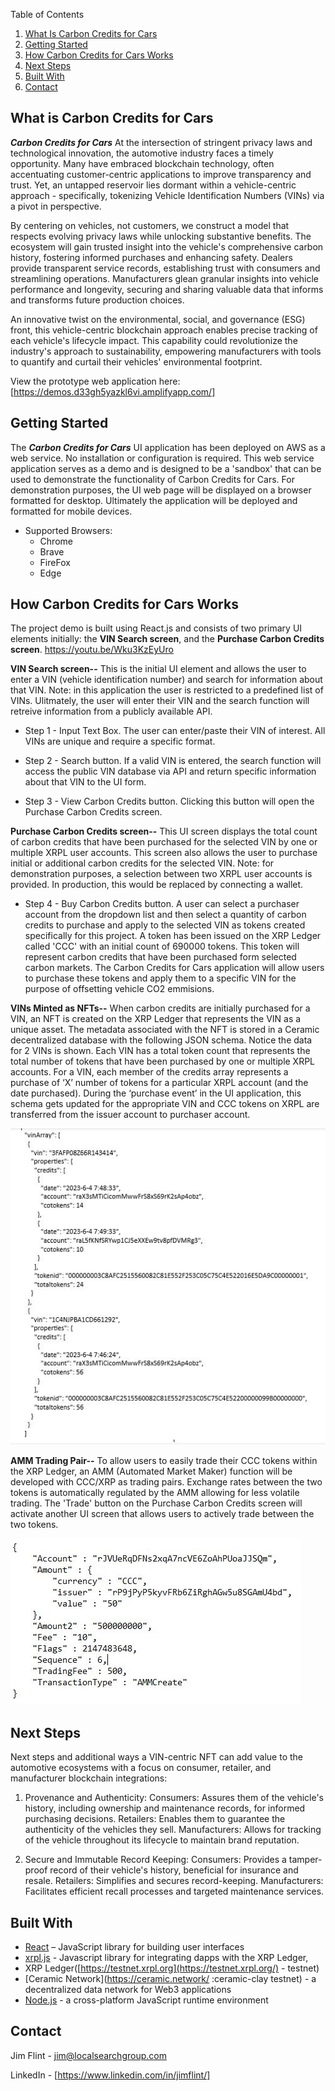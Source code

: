 Table of Contents
1.  [What Is Carbon Credits for Cars](#what-is-carbon-credits-for-cars)
2.  [Getting Started](#getting-started)
3.  [How Carbon Credits for Cars Works](#how-carbon-credits-for-cars-works)
4.  [Next Steps](#next-steps)
5.  [Built With](#built-with)
6.  [Contact](#contact)

What is Carbon Credits for Cars
-----------------
_**Carbon Credits for Cars**_ At the intersection of stringent privacy laws and technological innovation, the automotive industry faces a timely opportunity. Many have embraced blockchain technology, often accentuating customer-centric applications to improve transparency and trust. Yet, an untapped reservoir lies dormant within a vehicle-centric approach - specifically, tokenizing Vehicle Identification Numbers (VINs) via a pivot in perspective.

By centering on vehicles, not customers, we construct a model that respects evolving privacy laws while unlocking substantive benefits. The ecosystem will gain trusted  insight into the vehicle's comprehensive carbon history, fostering informed purchases and enhancing safety. Dealers provide transparent service records, establishing trust with consumers and streamlining operations. Manufacturers glean granular insights into vehicle performance and longevity, securing and sharing valuable data that informs and transforms future production choices.

An innovative twist on the environmental, social, and governance (ESG) front, this vehicle-centric blockchain approach enables precise tracking of each vehicle's lifecycle impact. This capability could revolutionize the industry's approach to sustainability, empowering manufacturers with tools to quantify and curtail their vehicles' environmental footprint.

View the prototype web application here: [https://demos.d33gh5yazkl6vi.amplifyapp.com/]

Getting Started
---------------
The _**Carbon Credits for Cars**_ UI application has been deployed on AWS as a web service.  No
installation or configuration is required.  This web service application serves as a 
demo and is designed to be a 'sandbox' that can be used to demonstrate the functionality 
of Carbon Credits for Cars.  For demonstration purposes, the UI web page will be displayed on a browser
formatted for desktop. Ultimately the application will be deployed and formatted for mobile devices. 

*   Supported Browsers:
    *   Chrome
    *   Brave
    *   FireFox
    *   Edge

How Carbon Credits for Cars Works
--------------------
The project demo is built using React.js and consists of two primary UI elements initially: the **VIN Search screen**, 
and the **Purchase Carbon Credits screen**. https://youtu.be/Wku3KzEyUro

**VIN Search screen--**
   This is the initial UI element and allows the user to enter a VIN (vehicle identification number) and search
   for information about that VIN.  Note: in this application the user is restricted to a predefined list of
   VINs.  Ulitmately, the user will enter their VIN and the search function will retreive information from a
   publicly available API.
   *	Step 1 - Input Text Box. The user can enter/paste their VIN of interest.  All VINs are unique and require a specific format.
   	
   *	Step 2 - Search button.  If a valid VIN is entered, the search function will access the public VIN database via API and return specific information about that VIN to the UI form.
   	
   *	Step 3 - View Carbon Credits button.  Clicking this button will open the Purchase Carbon Credits screen.
   
**Purchase Carbon Credits screen--**
     This UI screen displays the total count of carbon credits that have been purchased for the selected VIN by one or multiple XRPL user accounts.  This screen also allows the user to purchase initial or additional carbon credits for the selected VIN.  Note: for demonstration purposes, a selection between two XRPL user accounts is provided.  In production, this would be replaced by connecting a wallet.
   *	Step 4 - Buy Carbon Credits button.  A user can select a purchaser account from the dropdown list and then select a quantity of carbon credits to purchase and apply to the selected VIN as tokens created specifically for this project.  A token has been issued on the XRP Ledger called 'CCC' with an initial count of 690000 tokens.
This token will represent carbon credits that have been purchased form selected carbon markets.
The Carbon Credits for Cars application will allow users to purchase these tokens and apply 
them to a specific VIN for the purpose of offsetting vehicle CO2 emmisions.
   	
**VINs Minted as NFTs--**
  When carbon credits are initially purchased for a VIN, an NFT is created on the XRP Ledger that represents
the VIN as a unique asset.  The metadata associated with the NFT is stored in a Ceramic decentralized
database with the following JSON schema.  Notice the data for 2 VINs is shown.  Each VIN has a total token count that represents 
the total number of tokens that have been purchased by one or multiple XRPL accounts.  For a VIN, 
each member of the credits array represents a purchase of ‘X’ number of tokens for a particular XRPL 
account (and the date purchased).  During the ‘purchase event’ in the UI application, this schema 
gets updated for the appropriate VIN and CCC tokens on XRPL are transferred from the issuer account 
to purchaser account.
 
 ![image info](./img/scheme.jpg)
 
 **AMM Trading Pair--**
   To allow users to easily trade their CCC tokens within the XRP Ledger, an AMM (Automated Market Maker)
function will be developed with CCC/XRP as trading pairs.  Exchange rates between the two tokens is
automatically regulated by the AMM allowing for less volatile trading.  The 'Trade' button on the Purchase Carbon Credits screen will activate another UI screen that allows users to actively trade between the two tokens.
   
   ![image info](./img/amm.jpg)
   
Next Steps 
-------
Next steps and additional ways a VIN-centric NFT can add value to the automotive ecosystems with a focus on consumer, retailer, and manufacturer blockchain integrations:

1.	Provenance and Authenticity:
Consumers: Assures them of the vehicle's history, including ownership and maintenance records, for informed purchasing decisions.
Retailers: Enables them to guarantee the authenticity of the vehicles they sell.
Manufacturers: Allows for tracking of the vehicle throughout its lifecycle to maintain brand reputation.
	
2.	Secure and Immutable Record Keeping:
Consumers: Provides a tamper-proof record of their vehicle's history, beneficial for insurance and resale.
Retailers: Simplifies and secures record-keeping.
Manufacturers: Facilitates efficient recall processes and targeted maintenance services.

Built With
----------
*   [React](https://reactjs.org/) – JavaScript library for building user interfaces
*   [xrpl.js](https://xrpl.org/) - Javascript library for integrating dapps with the XRP Ledger,
*   XRP Ledger([https://testnet.xrpl.org](https://testnet.xrpl.org/) - testnet)
*   [Ceramic Network](https://ceramic.network/ :ceramic-clay testnet) - a decentralized data network for Web3 applications
*   [Node.js](https://nodejs.org/en/) - a cross-platform JavaScript runtime environment

Contact
-------
Jim Flint - [jim@localsearchgroup.com](mailto:jim@localsearchgroup.com)

LinkedIn - [https://www.linkedin.com/in/jimflint/]
